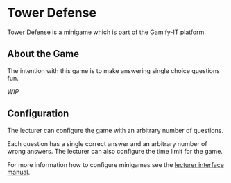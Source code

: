 # Tower Defense

Tower Defense is a minigame which is part of the Gamify-IT platform.

## About the Game

The intention with this game is to make answering single choice questions fun.

*WIP*

## Configuration

The lecturer can configure the game with an arbitrary number of questions.

Each question has a single correct answer and an arbitrary number of wrong answers.
The lecturer can also configure the time limit for the game.

For more information how to configure minigames see the [lecturer interface manual](../lecturer-interface/README.md).
